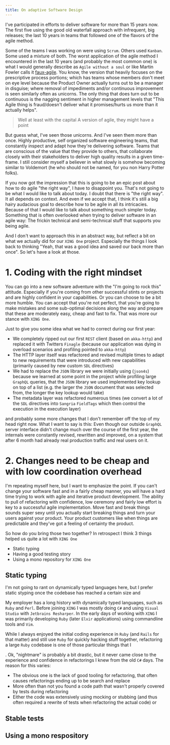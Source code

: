 ```yaml
---
title: On adaptive Software Design
---
```

I've participated in efforts to deliver software for more than 15 years now. The first five using the good old waterfall approach with infrequent, big releases; the last 10 years in teams that followed one of the flavors of the agile method. 

Some of the teams I was working on were using `Scrum`. Others used `Kanban`. Some used a mixture of both. The worst application of the agile method I encountered in the last 10 years (and probably the most common one) is what I would generally describe as `Agile without a soul` or like Martin Fowler calls it [faux-agile](https://martinfowler.com/articles/agile-aus-2018.html). You know, the version that heavily focuses on the prescriptive process portions; which has teams whose members don't meet on eye level because the Product Owner actually turns out to be a manager in disguise; where removal of impediments and/or continuous improvement is seen similarly often as unicorns. The only thing that does turn out to be continuous is the nagging sentiment in higher management levels that "This Agile thing is fraud/doesn't deliver what it promises/hurts us more than it actually helps". 

> Well at least with the capital A version of agile, they might have a point

But guess what, I've seen those unicorns. And I've seen them more than once. Highly productive, self organized software engineering teams, that constantly inspect and adapt how they're delivering software. Teams that are conscious of the value that they provide to others, that collaborate closely with their stakeholders to deliver high quality results in a given time-frame. I still consider myself a believer in what slowly is somehow becoming similar to Voldemort (he who should not be named, for you non Harry Potter folks). 

If you now got the impression that this is going to be an epic post about how to do agile "the right way", I have to disappoint you. That's not going to be what I would like to talk about today. I doubt that there is "the right way". It all depends on context. And even if we accept that, I think it's still a big hairy audacious goal to describe how to be agile in all its intricacies. Because of that I would like to talk about something much simpler today. Something that is often overlooked when trying to deliver software in an agile way: The frickin technical and semi-technical stuff that supports you being agile. 

And I don't want to approach this in an abstract way, but reflect a bit on what we actually did for our `XING One` project. Especially the things I look back to thinking "Yeah, that was a good idea and saved our back more than once". So let's have a look at those.

# 1. Coding with the right mindset
You can go into a new software adventure with the "I'm going to rock this" attitude. Especially if you're coming from other successful stints or projects and are highly confident in your capabilities. Or you can choose to be a bit more humble. You can accept that you're not perfect, that you're going to make mistakes and some sub-optimal decisions along the way and prepare that these are moderately easy, cheap and fast to fix. That was more our stance with `XING One`. 

Just to give you some idea what we had to correct during our first year:

* We completely ripped out our first `REST` client (based on `akka-http`) and replaced it with Twitters `Finagle` (because our application was dying in overload scenarios and profiling pointed to `akka-http`)
* The HTTP layer itself was refactored and revised multiple times to adapt to new requirements that were introduced with new capabilities (primarily caused by new custom `SDL` directives)
* We had to replace the `JSON` library we were initially using (`json4s`) because we learned at some point in the project while profiling large `GraphQL` queries, that the `JSON` library we used implemented key lookup on top of a list (e.g. the larger the `JSON` document that was selected from, the longer the key lookup would take)
* The metadata layer was refactored numerous times (we convert a lot of the `SDL` directives into `Sangria` `FieldTags` which then control the execution in the execution layer) 

and probably some more changes that I don't remember off the top of my head right now. What I want to say is this: Even though our outside `GraphQL` server interface didn't change much over the course of the first year, the internals were constantly revised, rewritten and improved, on a system that after 6 month had already real production traffic and real users on it.

# 2. Changes need to be cheap and with low coordination overhead
I'm repeating myself here, but I want to emphasize the point. If you can't change your software fast and in a fairly cheap manner, you will have a hard time trying to work with agile and iterative product development. The ability to pull of refactoring with confidence, low ceremony and fairly low effort is key to a successful agile implementation. Move fast and break things sounds super sexy until you actually start breaking things and turn your users against your product. Your product customers like when things are predictable and they've got a feeling of certainty the product.

So how do you bring those two together? In retrospect I think 3 things helped us quite a lot with `XING One`

- Static typing
- Having a good testing story
- Using a mono repository for `XING One`

## Static typing
I'm not going to rant on dynamically typed languages here, but I prefer static styping once the codebase has reached a certain size and 

My employer has a long history with dynamically typed languages, such as `Ruby` and `Perl`. Before joining `XING` I was mostly doing `C#` and using `Visual Studio` with `Jetbrains Resharper`. In the early days of working with `XING` I was primarily developing `Ruby` (later `Elxir` applications) using commandline tools and `Vim`. 



While I always enjoyed the initial coding experience in `Ruby` (and `Rails` for that matter) and still use `Ruby` for quickly hacking stuff together, refactoring a large `Ruby` codebase is one of those particular things that I 


. Ok, "nightmare" is probably a bit drastic, but it never came close to the experience and confidence in refactorings I knew from the old `C#` days. The reason for this varies:

* The obvious one is the lack of good tooling for refactoring, that often causes refactorings ending up to be search and replace
* More often than not you found a code path that wasn't properly covered by tests during refactoring
* Either the code was extensively using mocking or stubbing (and thus often required a rewrite of tests when refactoring the actual code) or 

## Stable tests

## Using a mono respository